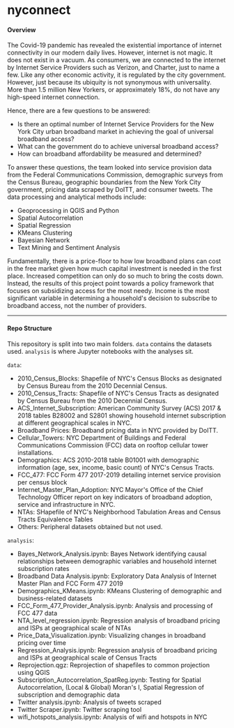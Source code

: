 # nyconnect


#### Overview

The Covid-19 pandemic has revealed the existential importance of internet connectivity in our modern daily lives. However, internet is not magic. It does not exist in a vacuum. As consumers, we are connected to the internet by Internet Service Providers such as Verizon, and Charter, just to name a few. Like any other economic activity, it is regulated by the city government. However, just because its ubiquity is not synonymous with universality. More than 1.5 million New Yorkers, or approximately 18%, do not have any high-speed internet connection.  

Hence, there are a few questions to be answered:  
* Is there an optimal number of Internet Service Providers for the New York City urban broadband market in achieving the goal of universal broadband access?
* What can the government do to achieve universal broadband access?  
* How can broadband affordability be measured and determined?

To answer these questions, the team looked into service provision data from the Federal Communications Commission, demographic surveys from the Census Bureau, geographic boundaries from the New York City government, pricing data scraped by DoITT, and consumer tweets. The data processing and analytical methods include:
* Geoprocessing in QGIS and Python
* Spatial Autocorrelation
* Spatial Regression
* KMeans Clustering
* Bayesian Network
* Text Mining and Sentiment Analysis
  
Fundamentally, there is a price-floor to how low broadband plans can cost in the free market given how much capital investment is needed in the first place. Increased competition can only do so much to bring the costs down. Instead, the results of this project point towards a policy framework that focuses on subsidizing access for the most needy. Income is the most significant variable in determining a household's decision to subscribe to broadband access, not the number of providers.

---

#### Repo Structure

This repository is split into two main folders. `data` contains the datasets used. `analysis` is where Jupyter notebooks with the analyses sit.  

`data`:
* 2010_Census_Blocks:  Shapefile of NYC's Census Blocks as designated by Census Bureau from the 2010 Decennial Census.
* 2010_Census_Tracts:  Shapefile of NYC's Census Tracts as designated by Census Bureau from the 2010 Decennial Census.
* ACS_Internet_Subscription: American Community Survey (ACS) 2017 & 2018 tables B28002 and S2801 showing household internet subscription at different geographical scales in NYC.
* Broadband Prices: Broadband pricing data in NYC provided by DoITT.
* Cellular_Towers: NYC Department of Buildings and Federal Communications Commission (FCC) data on rooftop cellular tower installations.
* Demographics: ACS 2010-2018 table B01001 with demographic information (age, sex, income, basic count) of NYC's Census Tracts.
* FCC_477: FCC Form 477 2017-2019 detailing internet service provision per census block
* Internet_Master_Plan_Adoption: NYC Mayor's Office of the Chief Technology Officer report on key indicators of broadband adoption, service and infrastructure in NYC.
* NTAs: SHapefile of NYC's Neighborhood Tabulation Areas and Census Tracts Equivalence Tables
* Others: Peripheral datasets obtained but not used.  

`analysis`:  
* Bayes_Network_Analysis.ipynb: Bayes Network identifying causal relationships between demographic variables and household internet subscription rates
* Broadband Data Analysis.ipynb: Exploratory Data Analysis of Internet Master Plan and FCC Form 477 2019
* Demographics_KMeans.ipynb: KMeans Clustering of demographic and business-related datasets
* FCC_Form_477_Provider_Analysis.ipynb: Analysis and processing of FCC 477 data
* NTA_level_regression.ipynb: Regression analysis of broadband pricing and ISPs at geographical scale of NTAs 
* Price_Data_Visualization.ipynb: Visualizing changes in broadband pricing over time
* Regression_Analysis.ipynb: Regression analysis of broadband pricing and ISPs at geographical scale of Census Tracts
* Reprojection.qgz: Reprojection of shapefiles to common projection using QGIS
* Subscription_Autocorrelation_SpatReg.ipynb: Testing for Spatial Autocorrelation, (Local & Global) Moran's I, Spatial Regression of subscription and demographic data  
* Twitter analysis.ipynb: Analysis of tweets scraped 
* Twitter Scraper.ipynb: Twitter scraping tool
* wifi_hotspots_analysis.ipynb: Analysis of wifi and hotspots in NYC
